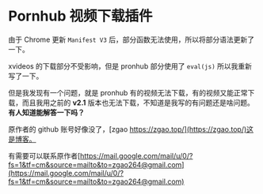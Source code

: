 # Pornhub 视频下载插件

由于 Chrome 更新 `Manifest V3` 后，部分函数无法使用，所以将部分语法更新了一下。

xvideos 的下载部分不受影响，但是 pronhub 部分使用了 `eval(js)` 所以我重新写了一下。

但是我发现有一个问题，就是 pronhub 有的视频无法下载，有的视频又能正常下载，而且我用之前的 **v2.1** 版本也无法下载，不知道是我写的有问题还是啥问题。**有人知道能解答一下吗？**

原作者的 github 账号好像没了，[zgao https://zgao.top/](https://zgao.top/)这是博客。

有需要可以联系原作者[https://mail.google.com/mail/u/0/?fs=1&tf=cm&source=mailto&to=zgao264@gmail.com](https://mail.google.com/mail/u/0/?fs=1&tf=cm&source=mailto&to=zgao264@gmail.com)
